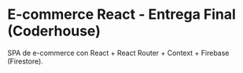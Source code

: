 # E-commerce React - Entrega Final (Coderhouse)

SPA de e-commerce con React + React Router + Context + Firebase (Firestore).
